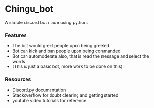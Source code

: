 # Chingu_bot
A simple discord bot made using python. 

### Features
* The bot would greet people upon being greeted. 
* Bot can kick and ban people upon being commanded
* Bot can automoderate also, that is read the message and select the words
* (This is just a basic bot, more work to be done on this)

### Resources 
* Discord.py documentation 
* Stackoverflow for doubt clearing and getting started
* youtube video tutorials for reference 
